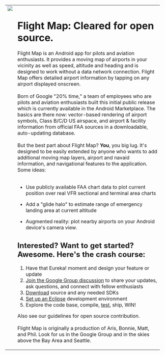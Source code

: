 <table cellpadding='9'><tr><td valign='top'><img src='https://sites.google.com/site/flightmapdata/htmlimages/bigimg-airspace.png?attredirects=0' /></td>
<td valign='top'>
<h1>Flight Map: Cleared for open source.</h1>

Flight Map is an Android app for pilots and aviation enthusiasts. It provides a moving map of airports in your vicinity as well as speed, altitude and heading and is designed to work without a data network connection. Flight Map offers detailed airport information by tapping on any airport displayed onscreen.<br>
<br>
Born of Google "20% time," a team of employees who are pilots and aviation enthusiasts built this initial public release which is currently available in the Android Marketplace. The basics are there now: vector-based rendering of airport symbols, Class B/C/D US airspace, and airport & facility information from official FAA sources in a downloadable, auto-updating database.<br>
<br>
But the best part about Flight Map? <b>You</b>, you big lug. It's designed to be easily extended by anyone who wants to add additional moving map layers, airport and navaid information, and navigational features to the application. Some ideas:<br>
<br>
<ul><li>Use publicly available FAA chart data to plot current position over real VFR sectional and terminal area charts</li></ul>

<ul><li>Add a "glide halo" to estimate range of emergency landing area at current altitude</li></ul>

<ul><li>Augmented reality: plot nearby airports on your Android device's camera view.</li></ul>

<h2>Interested? Want to get started? Awesome. Here's the crash course:</h2>

<ol><li>Have that Eureka! moment and design your feature or update<br>
</li><li><a href='https://groups.google.com/a/google.com/group/flightmap'>Join the Google Group discussion</a> to share your updates, ask questions, and connect with fellow enthusiasts<br>
</li><li><a href='GettingStarted.md'>Download</a> source and any needed SDKs<br>
</li><li><a href='EclipseSetup.md'>Set up an Eclipse</a> development environment<br>
</li><li>Explore the code base, compile, <a href='Testing.md'>test</a>, ship, WIN!</li></ol>

Also see our guidelines for open source contribution.<br>
<br>
Flight Map is originally a production of Aris, Bonnie, Matt, and Phil. Look for us in the Google Group and in the skies above the Bay Area and Seattle.</td></tr></table>